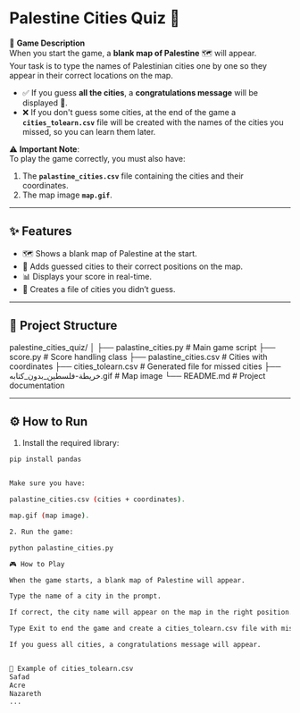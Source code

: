# Palestine Cities Quiz 🍉

📜 **Game Description**  
When you start the game, a **blank map of Palestine** 🗺 will appear.  
Your task is to type the names of Palestinian cities one by one so they appear in their correct locations on the map.  

- ✅ If you guess **all the cities**, a **congratulations message** will be displayed 🎉.  
- ❌ If you don't guess some cities, at the end of the game a **`cities_tolearn.csv`** file will be created with the names of the cities you missed, so you can learn them later.  

⚠️ **Important Note**:  
To play the game correctly, you must also have:
1. The **`palastine_cities.csv`** file containing the cities and their coordinates.
2. The map image **`map.gif`**.

---

## ✨ Features
- 🗺 Shows a blank map of Palestine at the start.
- 📍 Adds guessed cities to their correct positions on the map.
- 📊 Displays your score in real-time.
- 📝 Creates a file of cities you didn’t guess.

---

## 📂 Project Structure

palestine_cities_quiz/
│
├── palastine_cities.py # Main game script
├── score.py # Score handling class
├── palastine_cities.csv # Cities with coordinates
├── cities_tolearn.csv # Generated file for missed cities
├── خريطة-فلسطين_بدون_كتابه.gif # Map image
└── README.md # Project documentation


---

## ⚙️ How to Run
1. Install the required library:
```bash
pip install pandas


Make sure you have:

palastine_cities.csv (cities + coordinates).

map.gif (map image).

2. Run the game:

python palastine_cities.py

🎮 How to Play

When the game starts, a blank map of Palestine will appear.

Type the name of a city in the prompt.

If correct, the city name will appear on the map in the right position.

Type Exit to end the game and create a cities_tolearn.csv file with missed cities.

If you guess all cities, a congratulations message will appear.


📌 Example of cities_tolearn.csv
Safad
Acre
Nazareth
...
